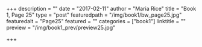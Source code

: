 +++
description = ""
date = "2017-02-11"
author = "Maria Rice"
title = "Book 1, Page 25"
type = "post"
featuredpath = "/img/book1/bw_page25.jpg"
featuredalt = "Page25"
featured = ""
categories = ["book1"]
linktitle = ""
preview = "/img/book1_prev/preview25.jpg"

+++

